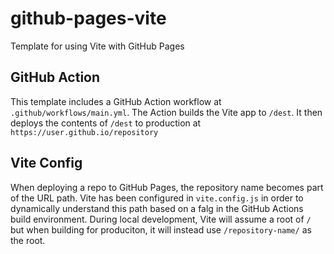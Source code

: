 # github-pages-vite
Template for using Vite with GitHub Pages

## GitHub Action
This template includes a GitHub Action workflow at `.github/workflows/main.yml`. The Action builds the Vite app to `/dest`. It then deploys the contents of `/dest` to production at `https://user.github.io/repository` 

## Vite Config
When deploying a repo to GitHub Pages, the repository name becomes part of the URL path. Vite has been configured in `vite.config.js` in order to dynamically understand this path based on a falg in the GitHub Actions build environment. During local development, Vite will assume a root of `/` but when building for produciton, it will instead use `/repository-name/` as the root.
